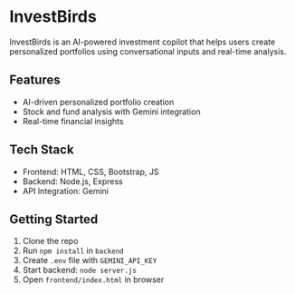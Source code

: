 
# InvestBirds

InvestBirds is an AI-powered investment copilot that helps users create personalized portfolios using conversational inputs and real-time analysis.

## Features
- AI-driven personalized portfolio creation
- Stock and fund analysis with Gemini integration
- Real-time financial insights

## Tech Stack
- Frontend: HTML, CSS, Bootstrap, JS
- Backend: Node.js, Express
- API Integration: Gemini

## Getting Started

1. Clone the repo
2. Run `npm install` in `backend`
3. Create `.env` file with `GEMINI_API_KEY`
4. Start backend: `node server.js`
5. Open `frontend/index.html` in browser
